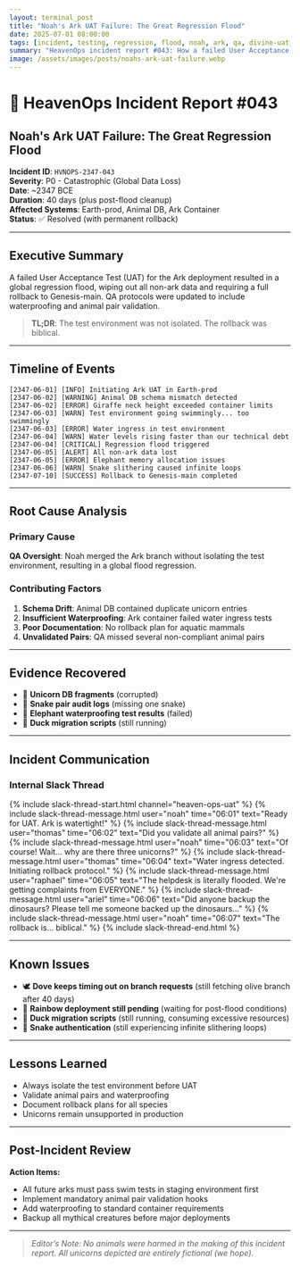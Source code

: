 ```yaml
---
layout: terminal_post
title: "Noah's Ark UAT Failure: The Great Regression Flood"
date: 2025-07-01 08:00:00
tags: [incident, testing, regression, flood, noah, ark, qa, divine-uat, rollback, raphael, ariel, thomas]
summary: "HeavenOps incident report #043: How a failed User Acceptance Test led to the most famous rollback in history."
image: /assets/images/posts/noahs-ark-uat-failure.webp
---
```


# 🛶 HeavenOps Incident Report #043
## Noah's Ark UAT Failure: The Great Regression Flood

**Incident ID**: `HVNOPS-2347-043`  
**Severity**: P0 - Catastrophic (Global Data Loss)  
**Date**: ~2347 BCE  
**Duration**: 40 days (plus post-flood cleanup)  
**Affected Systems**: Earth-prod, Animal DB, Ark Container  
**Status**: ✅ Resolved (with permanent rollback)

---

## Executive Summary

A failed User Acceptance Test (UAT) for the Ark deployment resulted in a global regression flood, wiping out all non-ark data and requiring a full rollback to Genesis-main. QA protocols were updated to include waterproofing and animal pair validation.

> **TL;DR**: The test environment was not isolated. The rollback was biblical.

---

## Timeline of Events

```log
[2347-06-01] [INFO] Initiating Ark UAT in Earth-prod
[2347-06-02] [WARNING] Animal DB schema mismatch detected
[2347-06-02] [ERROR] Giraffe neck height exceeded container limits
[2347-06-03] [WARN] Test environment going swimmingly... too swimmingly
[2347-06-03] [ERROR] Water ingress in test environment
[2347-06-04] [WARN] Water levels rising faster than our technical debt
[2347-06-04] [CRITICAL] Regression flood triggered
[2347-06-05] [ALERT] All non-ark data lost
[2347-06-05] [ERROR] Elephant memory allocation issues
[2347-06-06] [WARN] Snake slithering caused infinite loops
[2347-07-10] [SUCCESS] Rollback to Genesis-main completed
```

---

## Root Cause Analysis

### Primary Cause
**QA Oversight**: Noah merged the Ark branch without isolating the test environment, resulting in a global flood regression.

### Contributing Factors
1. **Schema Drift**: Animal DB contained duplicate unicorn entries
2. **Insufficient Waterproofing**: Ark container failed water ingress tests
3. **Poor Documentation**: No rollback plan for aquatic mammals
4. **Unvalidated Pairs**: QA missed several non-compliant animal pairs

---

## Evidence Recovered

- 🦄 **Unicorn DB fragments** (corrupted)
- 🐍 **Snake pair audit logs** (missing one snake)
- 🐘 **Elephant waterproofing test results** (failed)
- 🦆 **Duck migration scripts** (still running)

---

## Incident Communication

### Internal Slack Thread

{% include slack-thread-start.html channel="heaven-ops-uat" %}
{% include slack-thread-message.html user="noah" time="06:01" text="Ready for UAT. Ark is watertight!" %}
{% include slack-thread-message.html user="thomas" time="06:02" text="Did you validate all animal pairs?" %}
{% include slack-thread-message.html user="noah" time="06:03" text="Of course! Wait... why are there three unicorns?" %}
{% include slack-thread-message.html user="thomas" time="06:04" text="Water ingress detected. Initiating rollback protocol." %}
{% include slack-thread-message.html user="raphael" time="06:05" text="The helpdesk is literally flooded. We're getting complaints from EVERYONE." %}
{% include slack-thread-message.html user="ariel" time="06:06" text="Did anyone backup the dinosaurs? Please tell me someone backed up the dinosaurs..." %}
{% include slack-thread-message.html user="noah" time="06:07" text="The rollback is... biblical." %}
{% include slack-thread-end.html %}

---

## Known Issues

- 🕊️ **Dove keeps timing out on branch requests** (still fetching olive branch after 40 days)
- 🌈 **Rainbow deployment still pending** (waiting for post-flood conditions)
- 🦆 **Duck migration scripts** (still running, consuming excessive resources)
- 🐍 **Snake authentication** (still experiencing infinite slithering loops)

---

## Lessons Learned
- Always isolate the test environment before UAT
- Validate animal pairs and waterproofing
- Document rollback plans for all species
- Unicorns remain unsupported in production

---

## Post-Incident Review

**Action Items:**
- All future arks must pass swim tests in staging environment first
- Implement mandatory animal pair validation hooks
- Add waterproofing to standard container requirements
- Backup all mythical creatures before major deployments

---

> _Editor’s Note: No animals were harmed in the making of this incident report. All unicorns depicted are entirely fictional (we hope)._
